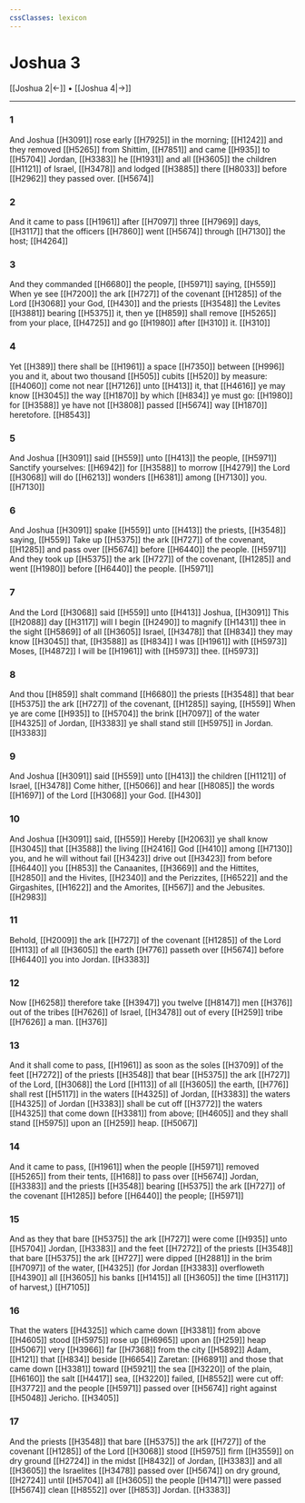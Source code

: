 ```yaml
---
cssClasses: lexicon
---
```

# Joshua 3

[[Joshua 2|←]] • [[Joshua 4|→]]

---

### 1
And Joshua [[H3091]] rose early [[H7925]] in the morning; [[H1242]] and they removed [[H5265]] from Shittim, [[H7851]] and came [[H935]] to [[H5704]] Jordan, [[H3383]] he [[H1931]] and all [[H3605]] the children [[H1121]] of Israel, [[H3478]] and lodged [[H3885]] there [[H8033]] before [[H2962]] they passed over. [[H5674]]

### 2
And it came to pass [[H1961]] after [[H7097]] three [[H7969]] days, [[H3117]] that the officers [[H7860]] went [[H5674]] through [[H7130]] the host; [[H4264]]

### 3
And they commanded [[H6680]] the people, [[H5971]] saying, [[H559]] When ye see [[H7200]] the ark [[H727]] of the covenant [[H1285]] of the Lord [[H3068]] your God, [[H430]] and the priests [[H3548]] the Levites [[H3881]] bearing [[H5375]] it, then ye [[H859]] shall remove [[H5265]] from your place, [[H4725]] and go [[H1980]] after [[H310]] it. [[H310]]

### 4
Yet [[H389]] there shall be [[H1961]] a space [[H7350]] between [[H996]] you and it, about two thousand [[H505]] cubits [[H520]] by measure: [[H4060]] come not near [[H7126]] unto [[H413]] it, that [[H4616]] ye may know [[H3045]] the way [[H1870]] by which [[H834]] ye must go: [[H1980]] for [[H3588]] ye have not [[H3808]] passed [[H5674]] way [[H1870]] heretofore. [[H8543]]

### 5
And Joshua [[H3091]] said [[H559]] unto [[H413]] the people, [[H5971]] Sanctify yourselves: [[H6942]] for [[H3588]] to morrow [[H4279]] the Lord [[H3068]] will do [[H6213]] wonders [[H6381]] among [[H7130]] you. [[H7130]]

### 6
And Joshua [[H3091]] spake [[H559]] unto [[H413]] the priests, [[H3548]] saying, [[H559]] Take up [[H5375]] the ark [[H727]] of the covenant, [[H1285]] and pass over [[H5674]] before [[H6440]] the people. [[H5971]] And they took up [[H5375]] the ark [[H727]] of the covenant, [[H1285]] and went [[H1980]] before [[H6440]] the people. [[H5971]]

### 7
And the Lord [[H3068]] said [[H559]] unto [[H413]] Joshua, [[H3091]] This [[H2088]] day [[H3117]] will I begin [[H2490]] to magnify [[H1431]] thee in the sight [[H5869]] of all [[H3605]] Israel, [[H3478]] that [[H834]] they may know [[H3045]] that, [[H3588]] as [[H834]] I was [[H1961]] with [[H5973]] Moses, [[H4872]] I will be [[H1961]] with [[H5973]] thee. [[H5973]]

### 8
And thou [[H859]] shalt command [[H6680]] the priests [[H3548]] that bear [[H5375]] the ark [[H727]] of the covenant, [[H1285]] saying, [[H559]] When ye are come [[H935]] to [[H5704]] the brink [[H7097]] of the water [[H4325]] of Jordan, [[H3383]] ye shall stand still [[H5975]] in Jordan. [[H3383]]

### 9
And Joshua [[H3091]] said [[H559]] unto [[H413]] the children [[H1121]] of Israel, [[H3478]] Come hither, [[H5066]] and hear [[H8085]] the words [[H1697]] of the Lord [[H3068]] your God. [[H430]]

### 10
And Joshua [[H3091]] said, [[H559]] Hereby [[H2063]] ye shall know [[H3045]] that [[H3588]] the living [[H2416]] God [[H410]] among [[H7130]] you, and he will without fail [[H3423]] drive out [[H3423]] from before [[H6440]]  you [[H853]] the Canaanites, [[H3669]] and the Hittites, [[H2850]] and the Hivites, [[H2340]] and the Perizzites, [[H6522]] and the Girgashites, [[H1622]] and the Amorites, [[H567]] and the Jebusites. [[H2983]]

### 11
Behold, [[H2009]] the ark [[H727]] of the covenant [[H1285]] of the Lord [[H113]] of all [[H3605]] the earth [[H776]] passeth over [[H5674]] before [[H6440]] you into Jordan. [[H3383]]

### 12
Now [[H6258]] therefore take [[H3947]] you twelve [[H8147]] men [[H376]] out of the tribes [[H7626]] of Israel, [[H3478]] out of every [[H259]] tribe [[H7626]] a man. [[H376]]

### 13
And it shall come to pass, [[H1961]] as soon as the soles [[H3709]] of the feet [[H7272]] of the priests [[H3548]] that bear [[H5375]] the ark [[H727]] of the Lord, [[H3068]] the Lord [[H113]] of all [[H3605]] the earth, [[H776]] shall rest [[H5117]] in the waters [[H4325]] of Jordan, [[H3383]] the waters [[H4325]] of Jordan [[H3383]] shall be cut off [[H3772]] the waters [[H4325]] that come down [[H3381]] from above; [[H4605]] and they shall stand [[H5975]] upon an [[H259]] heap. [[H5067]]

### 14
And it came to pass, [[H1961]] when the people [[H5971]] removed [[H5265]] from their tents, [[H168]] to pass over [[H5674]] Jordan, [[H3383]] and the priests [[H3548]] bearing [[H5375]] the ark [[H727]] of the covenant [[H1285]] before [[H6440]] the people; [[H5971]]

### 15
And as they that bare [[H5375]] the ark [[H727]] were come [[H935]] unto [[H5704]] Jordan, [[H3383]] and the feet [[H7272]] of the priests [[H3548]] that bare [[H5375]] the ark [[H727]] were dipped [[H2881]] in the brim [[H7097]] of the water, [[H4325]] (for Jordan [[H3383]] overfloweth [[H4390]] all [[H3605]] his banks [[H1415]] all [[H3605]] the time [[H3117]] of harvest,) [[H7105]]

### 16
That the waters [[H4325]] which came down [[H3381]] from above [[H4605]] stood [[H5975]] rose up [[H6965]] upon an [[H259]] heap [[H5067]] very [[H3966]] far [[H7368]] from the city [[H5892]] Adam, [[H121]] that [[H834]] beside [[H6654]] Zaretan: [[H6891]] and those that came down [[H3381]] toward [[H5921]] the sea [[H3220]] of the plain, [[H6160]] the salt [[H4417]] sea, [[H3220]] failed, [[H8552]] were cut off: [[H3772]] and the people [[H5971]] passed over [[H5674]] right against [[H5048]] Jericho. [[H3405]]

### 17
And the priests [[H3548]] that bare [[H5375]] the ark [[H727]] of the covenant [[H1285]] of the Lord [[H3068]] stood [[H5975]] firm [[H3559]] on dry ground [[H2724]] in the midst [[H8432]] of Jordan, [[H3383]] and all [[H3605]] the Israelites [[H3478]] passed over [[H5674]] on dry ground, [[H2724]] until [[H5704]] all [[H3605]] the people [[H1471]] were passed [[H5674]] clean [[H8552]]  over [[H853]] Jordan. [[H3383]]